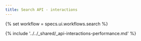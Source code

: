 ```yaml
---
title: Search API - interactions
---
```


{% set workflow = specs.ui.workflows.search %}

{% include '../../_shared/_api-interactions-performance.md' %}
